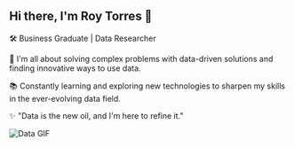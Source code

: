 ## Hi there, I'm Roy Torres 👋

🛠️ Business Graduate | Data Researcher  

🚀 I'm all about solving complex problems with data-driven solutions and finding innovative ways to use data.  

📚 Constantly learning and exploring new technologies to sharpen my skills in the ever-evolving data field.  

✨ "Data is the new oil, and I'm here to refine it."  

![Data GIF](https://media.giphy.com/media/v1.Y2lkPTc5MGI3NjExZTVwMHpwdzRqdWJybjZsOTFxYm45cjlrNm9jMXk4NTRsbWNxOTNiMiZlcD12MV9naWZzX3NlYXJjaCZjdD1n/VbnUQpnihPSIgIXuZv/giphy.gif)

